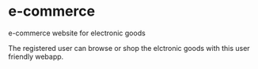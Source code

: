 # e-commerce
e-commerce website for electronic goods 

The registered user can browse or shop the elctronic goods with this user friendly webapp.
